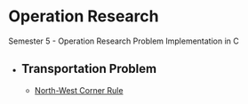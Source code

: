 # Operation Research

Semester 5 - Operation Research Problem Implementation in C

* ## Transportation Problem
    * [North-West Corner Rule](src/TP/nwcm.c)
